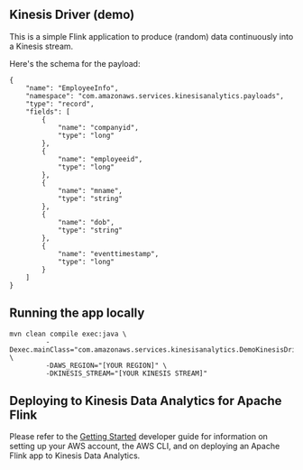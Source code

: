 ## Kinesis Driver (demo)

This is a simple Flink application to produce (random) data continuously into a Kinesis stream.

Here's the schema for the payload:

```
{
    "name": "EmployeeInfo",
    "namespace": "com.amazonaws.services.kinesisanalytics.payloads",
    "type": "record",
    "fields": [
        {
            "name": "companyid",
            "type": "long"
        },
        {
            "name": "employeeid",
            "type": "long"
        },
        {
            "name": "mname",
            "type": "string"
        },
        {
            "name": "dob",
            "type": "string"
        },
        {
            "name": "eventtimestamp",
            "type": "long"
        }
    ]
}
```

## Running the app locally

```
mvn clean compile exec:java \
         -Dexec.mainClass="com.amazonaws.services.kinesisanalytics.DemoKinesisDriver" \
         -DAWS_REGION="[YOUR REGION]" \
         -DKINESIS_STREAM="[YOUR KINESIS STREAM]"
```

## Deploying to Kinesis Data Analytics for Apache Flink

Please refer to the [Getting Started](https://docs.aws.amazon.com/kinesisanalytics/latest/java/getting-started.html) developer guide for information on setting up your AWS account, the AWS CLI, and on deploying an Apache Flink app to Kinesis Data Analytics.